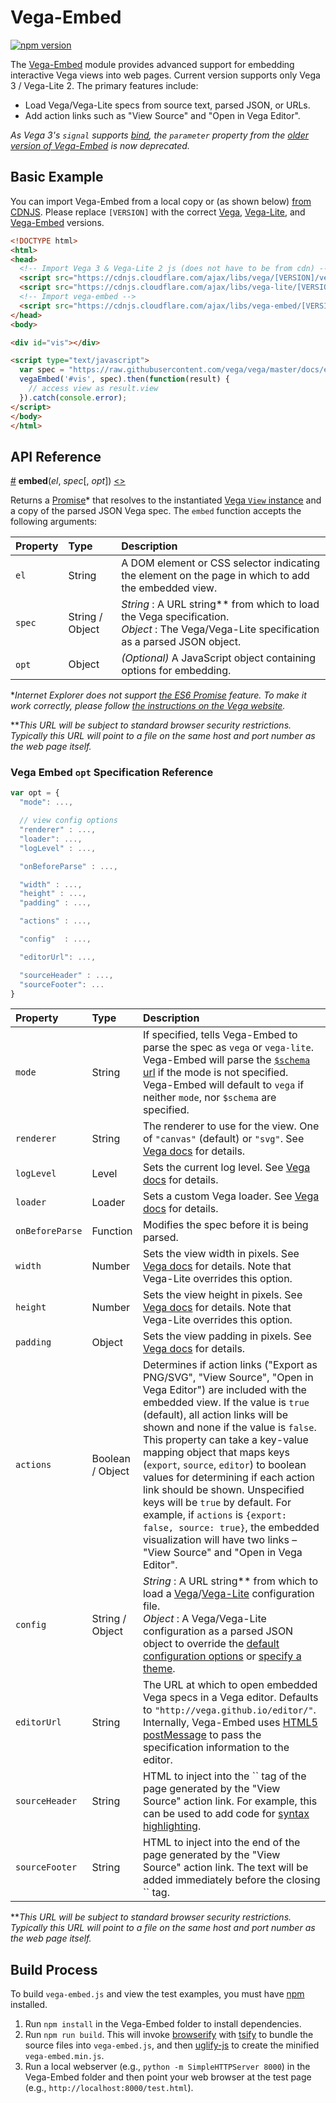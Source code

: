 # Vega-Embed

[![npm version](https://img.shields.io/npm/v/vega-embed.svg)](https://www.npmjs.com/package/vega-embed)

The [Vega-Embed](http://github.com/vega/vega-embed) module provides advanced support for embedding interactive Vega views into web pages. Current version supports only Vega 3 / Vega-Lite 2. The primary features include:

- Load Vega/Vega-Lite specs from source text, parsed JSON, or URLs.
- Add action links such as "View Source" and "Open in Vega Editor".


_As Vega 3's `signal` supports [bind](https://github.com/vega/vega/blob/master/PORTING_GUIDE.md#scales), the `parameter` property from the [older version of Vega-Embed](https://github.com/vega/vega-embed/releases/tag/v2.2.0) is now deprecated._

## Basic Example

You can import Vega-Embed from a local copy or (as shown below) [from CDNJS](https://cdnjs.com/libraries/vega-embed). Please replace `[VERSION]` with the correct [Vega](https://cdnjs.com/libraries/vega), [Vega-Lite](https://cdnjs.com/libraries/vega), and [Vega-Embed](https://cdnjs.com/libraries/vega-embed) versions.

```html
<!DOCTYPE html>
<html>
<head>
  <!-- Import Vega 3 & Vega-Lite 2 js (does not have to be from cdn) -->
  <script src="https://cdnjs.cloudflare.com/ajax/libs/vega/[VERSION]/vega.js"></script>
  <script src="https://cdnjs.cloudflare.com/ajax/libs/vega-lite/[VERSION]/vega-lite.js"></script>
  <!-- Import vega-embed -->
  <script src="https://cdnjs.cloudflare.com/ajax/libs/vega-embed/[VERSION]/vega-embed.js"></script>
</head>
<body>

<div id="vis"></div>

<script type="text/javascript">
  var spec = "https://raw.githubusercontent.com/vega/vega/master/docs/examples/bar-chart.vg.json";
  vegaEmbed('#vis', spec).then(function(result) {
    // access view as result.view
  }).catch(console.error);
</script>
</body>
</html>
```


## API Reference

<a href="#embed" name="embed">#</a>
<b>embed</b>(<i>el</i>, <i>spec</i>[, <i>opt</i>])
[<>](https://github.com/vega/vega-embed/blob/master/src/embed.ts "Source")

Returns a [Promise](https://developer.mozilla.org/en-US/docs/Web/JavaScript/Reference/Global_Objects/Promise)* that resolves to the instantiated [Vega `View` instance](https://github.com/vega/vega-view#vega-view) and a copy of the parsed JSON Vega spec. The `embed` function accepts the following arguments:

| Property| Type       | Description    |
| :------ | :--------- | :------------- |
| `el`      |  String  | A DOM element or CSS selector indicating the element on the page in which to add the embedded view. |
| `spec`    | String / Object | _String_ : A URL string** from which to load the Vega specification. <br> _Object_ :  The Vega/Vega-Lite specification as a parsed JSON object. |
| `opt`     | Object   | _(Optional)_ A JavaScript object containing options for embedding. |

*_Internet Explorer does not support [the ES6 Promise](https://developer.mozilla.org/en-US/docs/Web/JavaScript/Reference/Global_Objects/Promise) feature. To make it work correctly, please follow [the instructions on the Vega website](https://vega.github.io/vega/usage/#ie)._

**_This URL will be subject to standard browser security restrictions. Typically this URL will point to a file on the same host and port number as the web page itself._

### Vega Embed `opt` Specification Reference

```js
var opt = {
  "mode": ...,

  // view config options
  "renderer" : ...,
  "loader": ...,
  "logLevel" : ...,

  "onBeforeParse" : ...,

  "width" : ...,
  "height" : ...,
  "padding" : ...,

  "actions" : ...,

  "config"  : ...,

  "editorUrl": ...,

  "sourceHeader" : ...,
  "sourceFooter": ...
}
```

| Property | Type             | Description    |
| :------- | :--------------- | :------------- |
| `mode`        | String        | If specified, tells Vega-Embed to parse the spec as `vega` or `vega-lite`. Vega-Embed will parse the [`$schema` url](https://github.com/vega/schema) if the mode is not specified. Vega-Embed will default to `vega` if neither `mode`, nor `$schema` are specified. |
| `renderer`    | String        | The renderer to use for the view. One of `"canvas"` (default) or `"svg"`. See [Vega docs](https://vega.github.io/vega/docs/api/view/#view_renderer) for details. |
| `logLevel`    | Level         | Sets the current log level. See [Vega docs](https://vega.github.io/vega/docs/api/view/#view_logLevel) for details. |
| `loader`      | Loader        | Sets a custom Vega loader. See [Vega docs](https://vega.github.io/vega/docs/api/view/#view) for details. |
|`onBeforeParse`| Function      | Modifies the spec before it is being parsed.|
|  `width`      | Number        | Sets the view width in pixels. See [Vega docs](https://vega.github.io/vega/docs/api/view/#view_width) for details. Note that Vega-Lite overrides this option. |
| `height`      | Number        | Sets the view height in pixels. See [Vega docs](https://vega.github.io/vega/docs/api/view/#view_height) for details. Note that Vega-Lite overrides this option. |
| `padding`     | Object        | Sets the view padding in pixels. See [Vega docs](https://vega.github.io/vega/docs/api/view/#view_padding) for details. |
| `actions`     | Boolean / Object       | Determines if action links ("Export as PNG/SVG", "View Source", "Open in Vega Editor") are included with the embedded view. If the value is `true` (default), all action links will be shown and none if the value is `false`.  This property can take a key-value mapping object that maps keys (`export`, `source`, `editor`) to boolean values for determining if each action link should be shown.  Unspecified keys will be `true` by default.  For example, if `actions` is `{export: false, source: true}`, the embedded visualization will have two links – "View Source" and "Open in Vega Editor".        |
| `config`      | String / Object | _String_ : A URL string** from which to load a [Vega](https://vega.github.io/vega/docs/config/)/[Vega-Lite](https://vega.github.io/vega-lite/docs/config.html) configuration file. <br> _Object_ : A Vega/Vega-Lite configuration as a parsed JSON object to override the [default configuration options](https://github.com/vega/vega-parser/blob/master/src/config.js) or [specify a theme](https://github.com/vega/vega-parser#configuration-reference). |
| `editorUrl`    | String   | The URL at which to open embedded Vega specs in a Vega editor. Defaults to `"http://vega.github.io/editor/"`. Internally, Vega-Embed uses [HTML5 postMessage](https://developer.mozilla.org/en-US/docs/Web/API/Window/postMessage) to pass the specification information to the editor. |
| `sourceHeader` | String   | HTML to inject into the `` tag of the page generated by the "View Source" action link. For example, this can be used to add code for [syntax highlighting](https://highlightjs.org/). |
| `sourceFooter` | String   | HTML to inject into the end of the page generated by the "View Source" action link. The text will be added immediately before the closing `` tag. |

**_This URL will be subject to standard browser security restrictions. Typically this URL will point to a file on the same host and port number as the web page itself._

## Build Process

To build `vega-embed.js` and view the test examples, you must have [npm](https://www.npmjs.com/) installed.

1. Run `npm install` in the Vega-Embed folder to install dependencies.
2. Run `npm run build`. This will invoke [browserify](http://browserify.org/) with [tsify](https://github.com/TypeStrong/tsify) to bundle the source files into `vega-embed.js`, and then [uglify-js](http://lisperator.net/uglifyjs/) to create the minified `vega-embed.min.js`.
3. Run a local webserver (e.g., `python -m SimpleHTTPServer 8000`) in the Vega-Embed folder and then point your web browser at the test page (e.g., `http://localhost:8000/test.html`).
